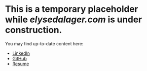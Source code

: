 # This is a temporary placeholder while *elysedalager.com* is under construction.

You may find up-to-date content here:
-  [LinkedIn](https://www.linkedin.com/in/elysedalager/)
- [GitHub](https://github.com/elysedalager)
- [Resume](public/Elyse-Dalager-Resume.pdf)

